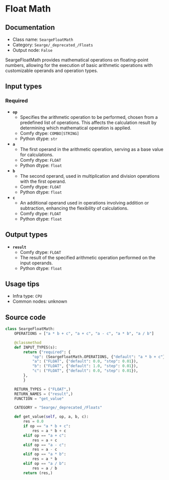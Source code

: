 # Float Math
## Documentation
- Class name: `SeargeFloatMath`
- Category: `Searge/_deprecated_/Floats`
- Output node: `False`

SeargeFloatMath provides mathematical operations on floating-point numbers, allowing for the execution of basic arithmetic operations with customizable operands and operation types.
## Input types
### Required
- **`op`**
    - Specifies the arithmetic operation to be performed, chosen from a predefined list of operations. This affects the calculation result by determining which mathematical operation is applied.
    - Comfy dtype: `COMBO[STRING]`
    - Python dtype: `str`
- **`a`**
    - The first operand in the arithmetic operation, serving as a base value for calculations.
    - Comfy dtype: `FLOAT`
    - Python dtype: `float`
- **`b`**
    - The second operand, used in multiplication and division operations with the first operand.
    - Comfy dtype: `FLOAT`
    - Python dtype: `float`
- **`c`**
    - An additional operand used in operations involving addition or subtraction, enhancing the flexibility of calculations.
    - Comfy dtype: `FLOAT`
    - Python dtype: `float`
## Output types
- **`result`**
    - Comfy dtype: `FLOAT`
    - The result of the specified arithmetic operation performed on the input operands.
    - Python dtype: `float`
## Usage tips
- Infra type: `CPU`
- Common nodes: unknown


## Source code
```python
class SeargeFloatMath:
    OPERATIONS = ["a * b + c", "a + c", "a - c", "a * b", "a / b"]

    @classmethod
    def INPUT_TYPES(s):
        return {"required": {
            "op": (SeargeFloatMath.OPERATIONS, {"default": "a * b + c"}),
            "a": ("FLOAT", {"default": 0.0, "step": 0.01}),
            "b": ("FLOAT", {"default": 1.0, "step": 0.01}),
            "c": ("FLOAT", {"default": 0.0, "step": 0.01}),
        },
        }

    RETURN_TYPES = ("FLOAT",)
    RETURN_NAMES = ("result",)
    FUNCTION = "get_value"

    CATEGORY = "Searge/_deprecated_/Floats"

    def get_value(self, op, a, b, c):
        res = 0.0
        if op == "a * b + c":
            res = a * b + c
        elif op == "a + c":
            res = a + c
        elif op == "a - c":
            res = a - c
        elif op == "a * b":
            res = a * b
        elif op == "a / b":
            res = a / b
        return (res,)

```
